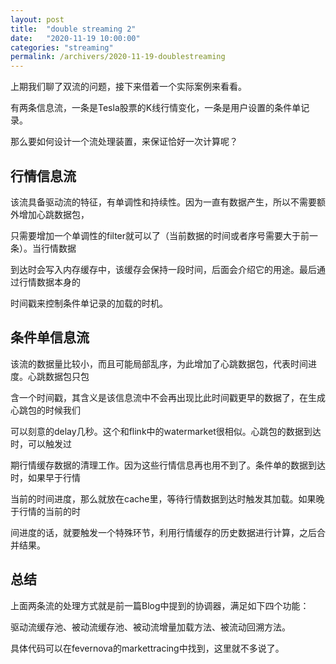 ```yaml
---
layout: post
title:  "double streaming 2"
date:   "2020-11-19 10:00:00"
categories: "streaming"
permalink: /archivers/2020-11-19-doublestreaming
---
```



上期我们聊了双流的问题，接下来借着一个实际案例来看看。

有两条信息流，一条是Tesla股票的K线行情变化，一条是用户设置的条件单记录。

那么要如何设计一个流处理装置，来保证恰好一次计算呢？


## 行情信息流

该流具备驱动流的特征，有单调性和持续性。因为一直有数据产生，所以不需要额外增加心跳数据包，

只需要增加一个单调性的filter就可以了（当前数据的时间或者序号需要大于前一条）。当行情数据

到达时会写入内存缓存中，该缓存会保持一段时间，后面会介绍它的用途。最后通过行情数据本身的

时间戳来控制条件单记录的加载的时机。


## 条件单信息流

该流的数据量比较小，而且可能局部乱序，为此增加了心跳数据包，代表时间进度。心跳数据包只包

含一个时间戳，其含义是该信息流中不会再出现比此时间戳更早的数据了，在生成心跳包的时候我们

可以刻意的delay几秒。这个和flink中的watermarket很相似。心跳包的数据到达时，可以触发过

期行情缓存数据的清理工作。因为这些行情信息再也用不到了。条件单的数据到达时，如果早于行情

当前的时间进度，那么就放在cache里，等待行情数据到达时触发其加载。如果晚于行情的当前的时

间进度的话，就要触发一个特殊环节，利用行情缓存的历史数据进行计算，之后合并结果。


## 总结

上面两条流的处理方式就是前一篇Blog中提到的协调器，满足如下四个功能：

驱动流缓存池、被动流缓存池、被动流增量加载方法、被流动回溯方法。

具体代码可以在fevernova的markettracing中找到，这里就不多说了。